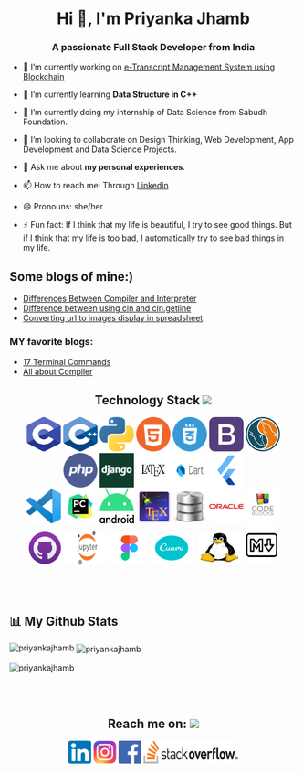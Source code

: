 <!-- [![Typing SVG](https://readme-typing-svg.herokuapp.com?color=006400&size=29&multiline=true&width=700&lines=Welcome+To+Priyanka+Jhamb's+GitHub+Profile)](https://git.io/typing-svg) -->

<h1 align="center">Hi 👋, I'm Priyanka Jhamb</h1>
<h3 align="center">A passionate Full Stack Developer from India</h3> 
<!-- 
<p align="left"> <img src="https://komarev.com/ghpvc/?username=priyankajhamb&label=Profile%20views&color=0e75b6&style=flat" alt="priyankajhamb" /> </p>

<p align="left"> <a href="https://github.com/ryo-ma/github-profile-trophy"><img src="https://github-profile-trophy.vercel.app/?username=priyankajhamb" alt="priyankajhamb" /></a> </p>

<p align="left"> <a href="https://twitter.com/" target="blank"><img src="https://img.shields.io/twitter/follow/?logo=twitter&style=for-the-badge" alt="" /></a> </p> -->

- 🔭 I’m currently working on [e-Transcript Management System using Blockchain](https://github.com/Amanjot726/E-Transcript_Management_System_using_Blockchain)

- 🌱 I’m currently learning **Data Structure in C++**

- 🔭 I’m currently doing my internship of Data Science from Sabudh Foundation.

- 👯 I’m looking to collaborate on Design Thinking, Web Development, App Development and Data Science Projects.

- 💬 Ask me about **my personal experiences**.

- 📫 How to reach me: Through [Linkedin](https://www.linkedin.com/in/priyanka-jhamb-81323b1a9)

- 😄 Pronouns: she/her
- ⚡ Fun fact: If I think that my life is beautiful, I try to see good things. But if I think that my life is too bad, I automatically try to see bad things in my life.

<!-- - 🤔 I’m looking to joining the NGO and satvic movement.
 - 🍂 My daily habit includes doing yoga, going for a walk, candle meditation, eye exercises, reading newspaper, my hobby and journaling. 
- 🌱 I’m currently learning Data Science.
- 🤝 I’m looking for help with **e-Transcript Management System using Blockchain**
- 👨‍💻 All of my projects are available at [https://github.com/PriyankaJhamb/PriyankaJhamb](https://github.com/PriyankaJhamb/PriyankaJhamb)
- 📝 I regularly write articles on [https://github.com/PriyankaJhamb/PriyankaJhamb](https://github.com/PriyankaJhamb/PriyankaJhamb)
- 📫 How to reach me **priyankajhamb73@gmail.com**
- 📄 Know about my experiences [https://www.linkedin.com/in/priyankajhamb73/](https://www.linkedin.com/in/priyankajhamb73/) -->

## Some blogs of mine:)
- [Differences Between Compiler and Interpreter](https://priyankajhamb.github.io/PriyankaJhamb/CompilerVSInterpreter.html)
- [Difference between using cin and cin.getline](https://priyankajhamb.github.io/PriyankaJhamb/cin%20and%20cin.getline.html)
- [ Converting url to images display in spreadsheet ](https://priyankajhamb.github.io/PriyankaJhamb/Converting%20_image_url_to_image_in_spreadsheet.html)

### MY favorite blogs:
- [17 Terminal Commands ](https://www.techrepublic.com/article/16-terminal-commands-every-user-should-know/)
- [All about Compiler](https://www.guru99.com/compiler-design-tutorial.html#:~:text=Application%20of%20Compilers,-Compiler%20design%20helps&text=Support%20optimization%20for%20Computer%20Architecture,with%20other%20Software%20Productivity%20Tools.)

<div align="center">
<h2 align="center">Technology Stack <img src="https://github.com/ritik307/ritik307/blob/main/images/laptop.gif" width="50"></h2>  
<img src="https://github.com/PriyankaJhamb/PriyankaJhamb/blob/main/images/c.png?raw=true" height="60" width="60">
<img src="https://github.com/PriyankaJhamb/PriyankaJhamb/blob/main/images/c++.png?raw=true" height="60" width="60">
<img src="https://github.com/PriyankaJhamb/PriyankaJhamb/blob/main/images/python.png?raw=true" height="60" width="60">
<img src="https://github.com/PriyankaJhamb/PriyankaJhamb/blob/main/images/html.png?raw=true" height="60" width="60">
<img src="https://github.com/PriyankaJhamb/PriyankaJhamb/blob/main/images/css.png?raw=true" height="60" width="60">
<img src="https://github.com/PriyankaJhamb/PriyankaJhamb/blob/main/images/bootstrap.png?raw=true" height="60" width="60">
<img src="https://github.com/PriyankaJhamb/PriyankaJhamb/blob/main/images/sql.png?raw=true" height="60" width="60">
<img src="https://github.com/PriyankaJhamb/PriyankaJhamb/blob/main/images/php.png?raw=true" height="60" width="60">
<img src="https://github.com/PriyankaJhamb/PriyankaJhamb/blob/main/images/django.jpg?raw=true" height="60" width="60">
<img src="https://github.com/PriyankaJhamb/PriyankaJhamb/blob/main/images/latex.png?raw=true" height="60" width="60">
<img src="https://github.com/PriyankaJhamb/PriyankaJhamb/blob/main/images/dart.png?raw=true" height="60" width="60">
<img src="https://github.com/PriyankaJhamb/PriyankaJhamb/blob/main/images/flutter.jpg?raw=true" height="60" width="60">
<br>
<img src="https://github.com/PriyankaJhamb/PriyankaJhamb/blob/main/images/vs.png?raw=true" height="60" width="60"> 
<img src="https://github.com/PriyankaJhamb/PriyankaJhamb/blob/main/images/pycharm.jpeg?raw=true" height="60" width="60">
<img src="https://github.com/PriyankaJhamb/PriyankaJhamb/blob/main/images/android.png?raw=true" height="60" width="60">
<img src="https://github.com/PriyankaJhamb/PriyankaJhamb/blob/main/images/tex.png?raw=true" height="60" width="60">
<img src="https://github.com/PriyankaJhamb/PriyankaJhamb/blob/main/images/sqlite.png?raw=true" height="60" width="60">
<img src="https://github.com/PriyankaJhamb/PriyankaJhamb/blob/main/images/oracle.png?raw=true" height="60" width="60">
<img src="https://github.com/PriyankaJhamb/PriyankaJhamb/blob/main/images/codeblocks.png?raw=true" height="60" width="60">
<img src="https://github.com/PriyankaJhamb/PriyankaJhamb/blob/main/images/githubdesktop.png?raw=true" height="60" width="60">
<img src="https://github.com/PriyankaJhamb/PriyankaJhamb/blob/main/images/jupyter.png?raw=true" height="60" width="80">
 <img src="https://github.com/PriyankaJhamb/PriyankaJhamb/blob/main/images/figma.png?raw=true" height="60" width="60">
 <img src="https://github.com/PriyankaJhamb/PriyankaJhamb/blob/main/images/canva.png?raw=true" height="60" width="80">
 <img src="https://github.com/PriyankaJhamb/PriyankaJhamb/blob/main/images/linux.jpeg?raw=true" height="60" width="80">
   <img src="https://github.com/PriyankaJhamb/PriyankaJhamb/blob/main/images/markdown.png?raw=true" height=70" width="60">
</div>
<br/>
<br/>
<br/>


## 📊 My Github Stats



<p><img align="left" src="https://github-readme-stats.vercel.app/api/top-langs?username=priyankajhamb&show_icons=true&locale=en&layout=compact" alt="priyankajhamb" /></p>

<p>&nbsp;<img align="center" src="https://github-readme-stats.vercel.app/api?username=priyankajhamb&show_icons=true&locale=en" alt="priyankajhamb" /></p>

<p><img align="center" src="https://github-readme-streak-stats.herokuapp.com/?user=priyankajhamb&" alt="priyankajhamb" /></p>

     
                                                                                                                                                                                                                                           
 <br>
                                                                                                                      
<!-- 
<p>
<a><img alt="Priyanka's Activity Graph" src="https://activity-graph.herokuapp.com/graph?username=priyankajhamb&bg_color=FFFFFF&color=D73A7B&line=000000&point=808080&hide_border=true" /></a>
</p>
<a><img src="https://img.shields.io/github/followers/priyankajhamb?label=Followers&style=social" alt="GitHub Followers Badge"></a>  
<br/>
<img src="https://komarev.com/ghpvc/?username=priyankajhamb&label=Visitors+Count&color=1DA1F2"  alt="astrogeek77" height="25" width="150" />
</div> -->




 <br/>
 
<h2 align="center" > Reach me on:          <img src="https://media0.giphy.com/media/jqNPzdTTxQfOgOqpO4/source.gif" width="50"></h2>
<div align="center">
 <a href="https://www.linkedin.com/in/priyanka-jhamb-81323b1a9"> <img src="https://github.com/PriyankaJhamb/PriyankaJhamb/blob/main/images/linkedin.png?raw=true" height="40" width="40"></a>
<a href="https://www.instagram.com/beautiful_life_journey/"><img src="https://github.com/PriyankaJhamb/PriyankaJhamb/blob/main/images/instagram.png?raw=true" height="40" width="40"></a>
<a href="https://www.facebook.com/priyanka.jhamb.16/"><img src="https://github.com/PriyankaJhamb/PriyankaJhamb/blob/main/images/facebook.png?raw=true" height="40" width="40"></a>
<a href="https://stackoverflow.com/users/15264654/priyanka"><img src="https://github.com/PriyankaJhamb/PriyankaJhamb/blob/main/images/stackoverflow.png?raw=true" height="40" width="160"></a>"




<!-- 
<h3 align="left">Connect with me:</h3>
<p align="left">
<a href="https://linkedin.com/in/https://www.linkedin.com/in/priyanka-jhamb-81323b1a9" target="blank"><img align="center" src="https://raw.githubusercontent.com/rahuldkjain/github-profile-readme-generator/master/src/images/icons/Social/linked-in-alt.svg" alt="https://www.linkedin.com/in/priyanka-jhamb-81323b1a9" height="30" width="40" /></a>
<a href="https://stackoverflow.com/users/https://stackoverflow.com/users/15264654/priyanka" target="blank"><img align="center" src="https://raw.githubusercontent.com/rahuldkjain/github-profile-readme-generator/master/src/images/icons/Social/stack-overflow.svg" alt="https://stackoverflow.com/users/15264654/priyanka" height="30" width="40" /></a>
<a href="https://fb.com/https://www.facebook.com/priyanka.jhamb.16/" target="blank"><img align="center" src="https://raw.githubusercontent.com/rahuldkjain/github-profile-readme-generator/master/src/images/icons/Social/facebook.svg" alt="https://www.facebook.com/priyanka.jhamb.16/" height="30" width="40" /></a>
<a href="https://instagram.com/https://www.instagram.com/beautiful_life_journey/" target="blank"><img align="center" src="https://raw.githubusercontent.com/rahuldkjain/github-profile-readme-generator/master/src/images/icons/Social/instagram.svg" alt="https://www.instagram.com/beautiful_life_journey/" height="30" width="40" /></a>
<a href="https://medium.com/@priyankajhamb73" target="blank"><img align="center" src="https://raw.githubusercontent.com/rahuldkjain/github-profile-readme-generator/master/src/images/icons/Social/medium.svg" alt="@priyankajhamb73" height="30" width="40" /></a>
<a href="https://www.youtube.com/c/https://www.youtube.com/channel/uckgi806_efl5foump4fi59a" target="blank"><img align="center" src="https://raw.githubusercontent.com/rahuldkjain/github-profile-readme-generator/master/src/images/icons/Social/youtube.svg" alt="https://www.youtube.com/channel/uckgi806_efl5foump4fi59a" height="30" width="40" /></a>
<a href="https://www.hackerearth.com/https://www.hackerearth.com/@priyankajhamb" target="blank"><img align="center" src="https://raw.githubusercontent.com/rahuldkjain/github-profile-readme-generator/master/src/images/icons/Social/hackerearth.svg" alt="https://www.hackerearth.com/@priyankajhamb" height="30" width="40" /></a>
</p>
 -->
<!-- <h3 align="left">Languages and Tools:</h3>
<p align="left"> <a href="https://developer.android.com" target="_blank" rel="noreferrer"> <img src="https://raw.githubusercontent.com/devicons/devicon/master/icons/android/android-original-wordmark.svg" alt="android" width="40" height="40"/> </a> <a href="https://getbootstrap.com" target="_blank" rel="noreferrer"> <img src="https://raw.githubusercontent.com/devicons/devicon/master/icons/bootstrap/bootstrap-plain-wordmark.svg" alt="bootstrap" width="40" height="40"/> </a> <a href="https://www.cprogramming.com/" target="_blank" rel="noreferrer"> <img src="https://raw.githubusercontent.com/devicons/devicon/master/icons/c/c-original.svg" alt="c" width="40" height="40"/> </a> <a href="https://www.w3schools.com/cpp/" target="_blank" rel="noreferrer"> <img src="https://raw.githubusercontent.com/devicons/devicon/master/icons/cplusplus/cplusplus-original.svg" alt="cplusplus" width="40" height="40"/> </a> <a href="https://www.w3schools.com/css/" target="_blank" rel="noreferrer"> <img src="https://raw.githubusercontent.com/devicons/devicon/master/icons/css3/css3-original-wordmark.svg" alt="css3" width="40" height="40"/> </a> <a href="https://firebase.google.com/" target="_blank" rel="noreferrer"> <img src="https://www.vectorlogo.zone/logos/firebase/firebase-icon.svg" alt="firebase" width="40" height="40"/> </a> <a href="https://flutter.dev" target="_blank" rel="noreferrer"> <img src="https://www.vectorlogo.zone/logos/flutterio/flutterio-icon.svg" alt="flutter" width="40" height="40"/> </a> <a href="https://git-scm.com/" target="_blank" rel="noreferrer"> <img src="https://www.vectorlogo.zone/logos/git-scm/git-scm-icon.svg" alt="git" width="40" height="40"/> </a> <a href="https://www.w3.org/html/" target="_blank" rel="noreferrer"> <img src="https://raw.githubusercontent.com/devicons/devicon/master/icons/html5/html5-original-wordmark.svg" alt="html5" width="40" height="40"/> </a> <a href="https://developer.mozilla.org/en-US/docs/Web/JavaScript" target="_blank" rel="noreferrer"> <img src="https://raw.githubusercontent.com/devicons/devicon/master/icons/javascript/javascript-original.svg" alt="javascript" width="40" height="40"/> </a> <a href="https://www.linux.org/" target="_blank" rel="noreferrer"> <img src="https://raw.githubusercontent.com/devicons/devicon/master/icons/linux/linux-original.svg" alt="linux" width="40" height="40"/> </a> <a href="https://www.microsoft.com/en-us/sql-server" target="_blank" rel="noreferrer"> <img src="https://www.svgrepo.com/show/303229/microsoft-sql-server-logo.svg" alt="mssql" width="40" height="40"/> </a> <a href="https://www.mysql.com/" target="_blank" rel="noreferrer"> <img src="https://raw.githubusercontent.com/devicons/devicon/master/icons/mysql/mysql-original-wordmark.svg" alt="mysql" width="40" height="40"/> </a> <a href="https://opencv.org/" target="_blank" rel="noreferrer"> <img src="https://www.vectorlogo.zone/logos/opencv/opencv-icon.svg" alt="opencv" width="40" height="40"/> </a> <a href="https://pandas.pydata.org/" target="_blank" rel="noreferrer"> <img src="https://raw.githubusercontent.com/devicons/devicon/2ae2a900d2f041da66e950e4d48052658d850630/icons/pandas/pandas-original.svg" alt="pandas" width="40" height="40"/> </a> <a href="https://www.photoshop.com/en" target="_blank" rel="noreferrer"> <img src="https://raw.githubusercontent.com/devicons/devicon/master/icons/photoshop/photoshop-line.svg" alt="photoshop" width="40" height="40"/> </a> <a href="https://www.php.net" target="_blank" rel="noreferrer"> <img src="https://raw.githubusercontent.com/devicons/devicon/master/icons/php/php-original.svg" alt="php" width="40" height="40"/> </a> <a href="https://seaborn.pydata.org/" target="_blank" rel="noreferrer"> <img src="https://seaborn.pydata.org/_images/logo-mark-lightbg.svg" alt="seaborn" width="40" height="40"/> </a> <a href="https://www.sqlite.org/" target="_blank" rel="noreferrer"> <img src="https://www.vectorlogo.zone/logos/sqlite/sqlite-icon.svg" alt="sqlite" width="40" height="40"/> </a> </p>
 -->
